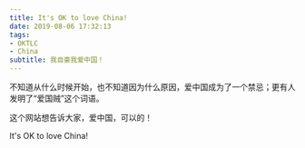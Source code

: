 ```yaml
---
title: It's OK to love China!
date: 2019-08-06 17:32:13
tags:
- OKTLC
- China
subtitle: 我自豪我爱中国！
---
```


不知道从什么时候开始，也不知道因为什么原因，爱中国成为了一个禁忌；更有人发明了“爱国贼”这个词语。

这个网站想告诉大家，爱中国，可以的！

It's OK to love China!



